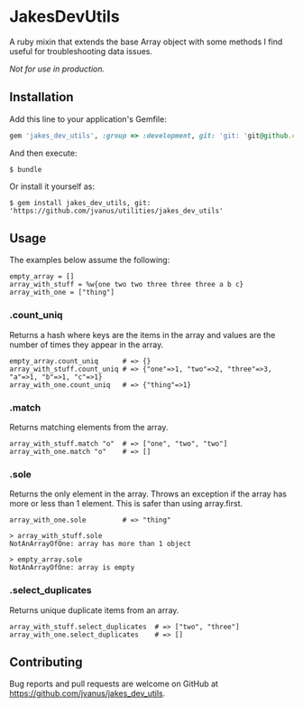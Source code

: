 # JakesDevUtils

A ruby mixin that extends the base Array object with some methods I find useful for troubleshooting data issues.

*Not for use in production.*


## Installation

Add this line to your application's Gemfile:

```ruby
gem 'jakes_dev_utils', :group => :development, git: 'git: 'git@github.com:jvanus/utilities.git''
```

And then execute:

    $ bundle

Or install it yourself as:

    $ gem install jakes_dev_utils, git: 'https://github.com/jvanus/utilities/jakes_dev_utils'

## Usage

The examples below assume the following:

```
empty_array = []
array_with_stuff = %w{one two two three three three a b c}
array_with_one = ["thing"]
```

### .count_uniq
Returns a hash where keys are the items in the array and values are the number of times they appear in the array.

```
empty_array.count_uniq      # => {}
array_with_stuff.count_uniq # => {"one"=>1, "two"=>2, "three"=>3, "a"=>1, "b"=>1, "c"=>1}
array_with_one.count_uniq   # => {"thing"=>1}
```

### .match
Returns matching elements from the array.

```
array_with_stuff.match "o"  # => ["one", "two", "two"]
array_with_one.match "o"    # => []
```

### .sole
Returns the only element in the array. Throws an exception if the array has more or less than 1 element. This is safer than using array.first.

```
array_with_one.sole         # => "thing"

> array_with_stuff.sole
NotAnArrayOfOne: array has more than 1 object

> empty_array.sole
NotAnArrayOfOne: array is empty
```

### .select_duplicates
Returns unique duplicate items from an array.

```
array_with_stuff.select_duplicates  # => ["two", "three"]
array_with_one.select_duplicates    # => []
```


## Contributing

Bug reports and pull requests are welcome on GitHub at https://github.com/jvanus/jakes_dev_utils.

